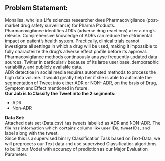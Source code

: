 ## Problem Statement:


Monalisa, who is a Life sciences researcher does Pharmacovigilance (post-market drug safety surveillance) for Pharma Products.<br>
Pharmacovigilance identifies ADRs (adverse drug reactions) after a drug’s release. Comprehensive knowledge of ADRs can reduce the detrimental impact on patient’s health system. Practically, clinical trials cannot investigate all settings in which a drug will be used, making it impossible to fully characterize the drug’s adverse effect profile before its approval. Pharmacovigilance methods continuously analyse frequently updated data sources, Twitter in particularly because of its large user base, demographic variability, and publicly available data.<br>
ADR detection in social media requires automated methods to process the high data volume. It would greatly help her if she is able to automate the segmentation of Tweet into either ADR or NON- ADR, on the basis of Drug, Symptom and Effect mentioned in future.<br>
**Our Job is to Classify the Tweet into the 2 segments:**
- ADR
- Non-ADR

**Data Set:**
<br>
Attached data set (Data.csv) has tweets labelled as ADR and NON-ADR. The file has information which contains column like user IDs, tweet IDs, and label along with the tweet.
<br>
Since this is a supervised binary Classification Task based on Text-Data, we will preprocess our Text data and use supervised Classification algorithms to build our Model with accuracy of prediction as our Major Evaluation Parameter.

